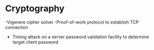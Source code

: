 # Cryptography
-Vigenere cipher solver
-Proof-of-work protocol to establish TCP connection
- Timing attack on a server password validation facility to determine target client password
